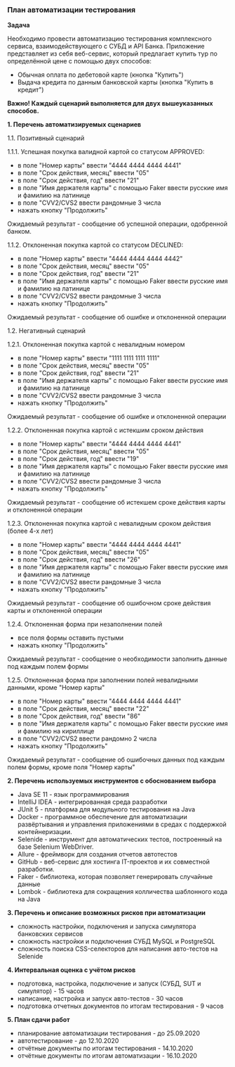 ### План автоматизации тестирования

**Задача**

Необходимо провести автоматизацию тестирования комплексного сервиса, взаимодействующего с СУБД и API Банка.
Приложение представляет из себя веб-сервис, который предлагает купить тур по определённой цене с помощью двух способов:

- Обычная оплата по дебетовой карте (кнопка "Купить")
- Выдача кредита по данным банковской карты (кнопка "Купить в кредит")

**Важно! Каждый сценарий выполняется для двух вышеуказанных способов.**

**1. Перечень автоматизируемых сценариев**

1.1. Позитивный сценарий
 
1.1.1. Успешная покупка валидной картой со статусом APPROVED:

- в поле "Номер карты" ввести "4444 4444 4444 4441"
- в поле "Срок действия, месяц" ввести "05"
- в поле "Срок действия, год" ввести "21"
- в поле "Имя держателя карты" с помощью Faker ввести русские имя и фамилию на латинице
- в поле "CVV2/CVS2 ввести рандомные 3 числа
- нажать кнопку "Продолжить"

Ожидаемый результат - сообщение об успешной операции, одобренной банком.

1.1.2. Отклоненная покупка картой со статусом DECLINED:

- в поле "Номер карты" ввести "4444 4444 4444 4442"
- в поле "Срок действия, месяц" ввести "05"
- в поле "Срок действия, год" ввести "21"
- в поле "Имя держателя карты" с помощью Faker ввести русские имя и фамилию на латинице
- в поле "CVV2/CVS2 ввести рандомные 3 числа
- нажать кнопку "Продолжить"

Ожидаемый результат - сообщение об ошибке и отклоненной операции

1.2. Негативный сценарий

1.2.1. Отклоненная покупка картой с невалидным номером

- в поле "Номер карты" ввести "1111 1111 1111 1111"
- в поле "Срок действия, месяц" ввести "05"
- в поле "Срок действия, год" ввести "21"
- в поле "Имя держателя карты" с помощью Faker ввести русские имя и фамилию на латинице
- в поле "CVV2/CVS2 ввести рандомные 3 числа
- нажать кнопку "Продолжить"

Ожидаемый результат - сообщение об ошибке и отклоненной операции

1.2.2. Отклоненная покупка картой с истекшим сроком действия

- в поле "Номер карты" ввести "4444 4444 4444 4441"
- в поле "Срок действия, месяц" ввести "05"
- в поле "Срок действия, год" ввести "19"
- в поле "Имя держателя карты" с помощью Faker ввести русские имя и фамилию на латинице
- в поле "CVV2/CVS2 ввести рандомные 3 числа
- нажать кнопку "Продолжить"

Ожидаемый результат - сообщение об истекшем сроке действия карты и отклоненной операции

1.2.3. Отклоненная покупка картой с невалидным сроком действия (более 4-х лет)

- в поле "Номер карты" ввести "4444 4444 4444 4441"
- в поле "Срок действия, месяц" ввести "05"
- в поле "Срок действия, год" ввести "26"
- в поле "Имя держателя карты" с помощью Faker ввести русские имя и фамилию на латинице
- в поле "CVV2/CVS2 ввести рандомные 3 числа
- нажать кнопку "Продолжить"

Ожидаемый результат - сообщение об ошибочном сроке действия карты и отклоненной операции

1.2.4. Отклоненная форма при незаполнении полей

- все поля формы оставить пустыми 
- нажать кнопку "Продолжить"

Ожидаемый результат - сообщение о необходимости заполнить данные под каждым полем формы

1.2.5. Отклоненная форма при заполнении полей невалидными данными, кроме "Номер карты"

- в поле "Номер карты" ввести "4444 4444 4444 4441"
- в поле "Срок действия, месяц" ввести "22"
- в поле "Срок действия, год" ввести "86"
- в поле "Имя держателя карты" с помощью Faker ввести русские имя и фамилию на кириллице
- в поле "CVV2/CVS2 ввести рандомно 2 числа
- нажать кнопку "Продолжить"

Ожидаемый результат - сообщение об ошибочных данных под каждым полем формы, кроме поля "Номер карты"

**2. Перечень используемых инструментов с обоснованием выбора**

- Java SE 11 - язык программирования
- IntelliJ IDEA - интегрированная среда разработки
- JUnit 5 - платформа для модульного тестирования на Java
- Docker - программное обеспечение для автоматизации развёртывания и 
         управления приложениями в средах с поддержкой контейнеризации. 
- Selenide - инструмент для автоматических тестов, построенный на базе Selenium WebDriver.
- Allure - фреймворк для создания отчетов автотестов
- GitHub - веб-сервис для хостинга IT-проектов и их совместной разработки. 
- Faker - библиотека, которая позволяет генерировать случайные данные
- Lombok - библиотека для сокращения колличества шаблонного кода на Java

**3. Перечень и описание возможных рисков при автоматизации**

- сложность настройки, подключения и запуска симулятора банковских сервисов
- сложность настройки и подключения СУБД MySQL и PostgreSQL
- сложность поиска CSS-селекторов для написания авто-тестов на Selenide

**4. Интервальная оценка с учётом рисков**

- подготовка, настройка, подключение и запуск (СУБД, SUT и симулятор) - 15 часов
- написание, настройка и запуск авто-тестов - 30 часов
- подготовка отчетных документов по итогам тестирования - 9 часов

**5. План сдачи работ**

- планирование автоматизации тестирования - до 25.09.2020
- автотестирование - до 12.10.2020
- отчётные документы по итогам тестирования - 14.10.2020
- отчётные документы по итогам автоматизации - 16.10.2020 